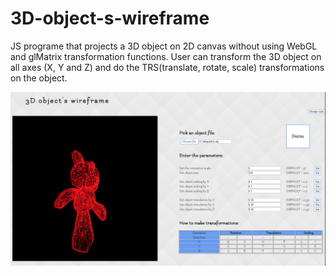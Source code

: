 # 3D-object-s-wireframe

JS programe that projects a 3D object on 2D canvas without using WebGL and glMatrix transformation functions. User can transform the 3D object on all axes (X, Y and Z) and do the TRS(translate, rotate, scale) transformations on the object.

![Screenshot](screenshot.PNG)
